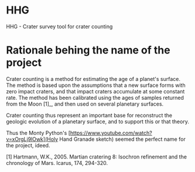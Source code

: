# HHG
HHG - Crater survey tool for crater counting

# Rationale behing the name of the project

Crater counting is a method for estimating the age of a planet's surface. The method is based upon the assumptions that a new surface forms with zero impact craters, and that impact craters accumulate at some constant rate. The method has been calibrated using the ages of samples returned from the Moon [1]_, and then used on several planetary surfaces.

Crater counting thus represent an important base for reconstruct the geologic evolution of a planetary surface, and to support this or that theory.  

Thus the Monty Python's [https://www.youtube.com/watch?v=xOrgLj9lOwk](Holy Hand Granade sketch) seemed the perfect name for the project, ideed.


[1] Hartmann, W.K., 2005. Martian cratering 8: Isochron refinement and the chronology of Mars. Icarus, 174, 294-320.

